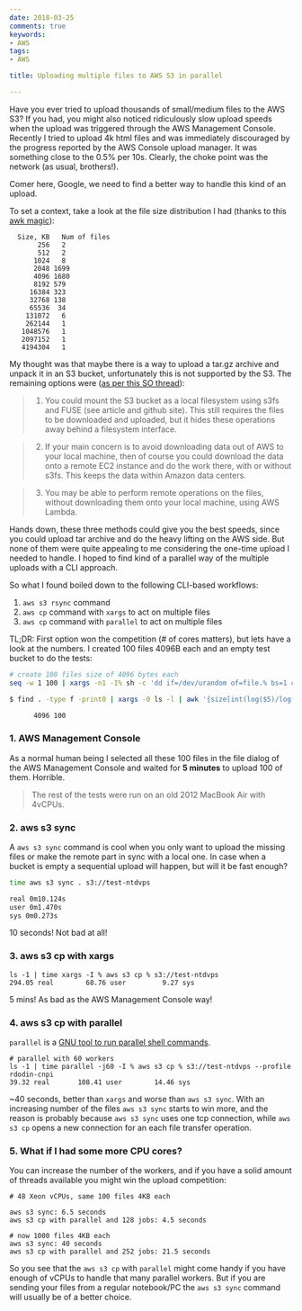 ```yaml
---
date: 2018-03-25
comments: true
keywords:
- AWS
tags:
- AWS

title: Uploading multiple files to AWS S3 in parallel

---
```


Have you ever tried to upload thousands of small/medium files to the AWS S3? If you had, you might also noticed ridiculously slow upload speeds when the upload was triggered through the AWS Management Console. Recently I tried to upload 4k html files and was immediately discouraged by the progress reported by the AWS Console upload manager. It was something close to the 0.5% per 10s. Clearly, the choke point was the network (as usual, brothers!).

Comer here, Google, we need to find a better way to handle this kind of an upload.

<!--more-->

To set a context, take a look at the file size distribution I had (thanks to this [awk magic](https://superuser.com/questions/565443/generate-distribution-of-file-sizes-from-the-command-prompt)):

```
  Size, KB   Num of files
       256   2
       512   2
      1024   8
      2048 1699
      4096 1680
      8192 579
     16384 323
     32768 138
     65536  34
    131072   6
    262144   1
   1048576   1
   2097152   1
   4194304   1
```

My thought was that maybe there is a way to upload a tar.gz archive and unpack it in an S3 bucket, unfortunately this is not supported by the S3. The remaining options were ([as per this SO thread](https://stackoverflow.com/questions/28291466/how-to-extract-files-from-a-zip-archive-in-s3)):

> 1. You could mount the S3 bucket as a local filesystem using s3fs and FUSE (see article and github site). This still requires the files to be downloaded and uploaded, but it hides these operations away behind a filesystem interface.

> 2. If your main concern is to avoid downloading data out of AWS to your local machine, then of course you could download the data onto a remote EC2 instance and do the work there, with or without s3fs. This keeps the data within Amazon data centers.

> 3. You may be able to perform remote operations on the files, without downloading them onto your local machine, using AWS Lambda.

Hands down, these three methods could give you the best speeds, since you could upload tar archive and do the heavy lifting on the AWS side. But none of them were quite appealing to me considering the one-time upload I needed to handle. I hoped to find kind of a parallel way of the multiple uploads with a CLI approach.

So what I found boiled down to the following CLI-based workflows:

1. `aws s3 rsync` command
2. `aws cp` command with `xargs` to act on multiple files
3. `aws cp` command with `parallel` to act on multiple files

TL;DR: First option won the competition (# of cores matters), but lets have a look at the numbers. I created 100 files 4096B each and an empty test bucket to do the tests:

```bash
# create 100 files size of 4096 bytes each
seq -w 1 100 | xargs -n1 -I% sh -c 'dd if=/dev/urandom of=file.% bs=1 count=4096'
```

```bash
$ find . -type f -print0 | xargs -0 ls -l | awk '{size[int(log($5)/log(2))]++}END{for (i in size) printf("%10d %3d\n", 2^i, size[i])}' | sort -n

      4096 100
```

### 1. AWS Management Console

As a normal human being I selected all these 100 files in the file dialog of the AWS Management Console and waited for **5 minutes** to upload 100 of them. Horrible.

> The rest of the tests were run on an old 2012 MacBook Air with 4vCPUs.

### 2. aws s3 sync

A `aws s3 sync` command is cool when you only want to upload the missing files or make the remote part in sync with a local one. In case when a bucket is empty a sequential upload will happen, but will it be fast enough?

```bash
time aws s3 sync . s3://test-ntdvps

real 0m10.124s
user 0m1.470s
sys 0m0.273s
```

10 seconds! Not bad at all!

### 3. aws s3 cp with xargs

```
ls -1 | time xargs -I % aws s3 cp % s3://test-ntdvps
294.05 real        68.76 user         9.27 sys
```

5 mins! As bad as the AWS Management Console way!

### 4. aws s3 cp with parallel

`parallel` is a [GNU tool to run parallel shell commands](https://www.gnu.org/software/parallel/parallel_tutorial.html).

```
# parallel with 60 workers
ls -1 | time parallel -j60 -I % aws s3 cp % s3://test-ntdvps --profile rdodin-cnpi
39.32 real       108.41 user        14.46 sys
```

~40 seconds, better than `xargs` and worse than `aws s3 sync`. With an increasing number of the files `aws s3 sync` starts to win more, and the reason is probably because `aws s3 sync` uses one tcp connection, while `aws s3 cp` opens a new connection for an each file transfer operation.

### 5. What if I had some more CPU cores?

You can increase the number of the workers, and if you have a solid amount of threads available you might win the upload competition:

```
# 48 Xeon vCPUs, same 100 files 4KB each

aws s3 sync: 6.5 seconds
aws s3 cp with parallel and 128 jobs: 4.5 seconds

# now 1000 files 4KB each
aws s3 sync: 40 seconds
aws s3 cp with parallel and 252 jobs: 21.5 seconds
```

So you see that the `aws s3 cp` with `parallel` might come handy if you have enough of vCPUs to handle that many parallel workers. But if you are sending your files from a regular notebook/PC the `aws s3 sync` command will usually be of a better choice.
